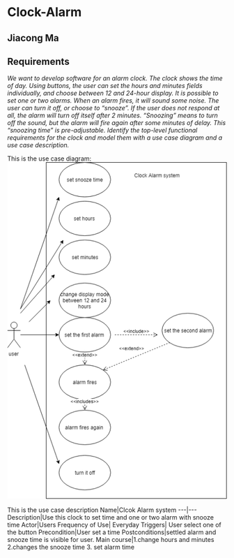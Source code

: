 # Clock-Alarm
## Jiacong Ma


## Requirements


*We want to develop software for an alarm clock.
The clock shows the time of day. Using buttons, the user can set the hours and minutes fields individually, and choose between 12 and 24-hour display.
It is possible to set one or two alarms. When an alarm fires, it will sound some noise. The user can turn it off, or choose to “snooze”. If the user does not respond at all, the alarm will turn off itself after 2 minutes. “Snoozing” means to turn off the sound, but the alarm will fire again after some minutes of delay. This “snoozing time” is pre-adjustable.
Identify the top-level functional requirements for the clock and model them with a use case diagram and a use case description.*

This is the use case diagram:
![image](https://github.com/iiilight/Clock-Alarm/blob/master/CKD.png)

This is the use case description
Name|Clcok Alarm system
---|---
Description|Use this clock to set time and one or two alarm with snooze time
Actor|Users
Frequency of Use| Everyday
Triggers| User select one of the button
Precondition|User set a time
Postconditions|settled alarm and snooze time is visible for user.
Main course|1.change hours and minutes 2.changes the snooze time 3. set alarm time 


